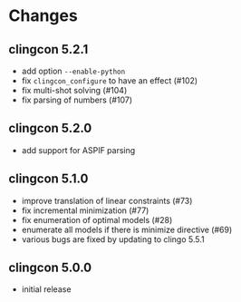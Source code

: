 # Changes

## clingcon 5.2.1

- add option `--enable-python`
- fix `clingcon_configure` to have an effect (#102)
- fix multi-shot solving (#104)
- fix parsing of numbers (#107)

## clingcon 5.2.0

- add support for ASPIF parsing

## clingcon 5.1.0

- improve translation of linear constraints (#73)
- fix incremental minimization (#77)
- fix enumeration of optimal models (#28)
- enumerate all models if there is minimize directive (#69)
- various bugs are fixed by updating to clingo 5.5.1

## clingcon 5.0.0
  * initial release
